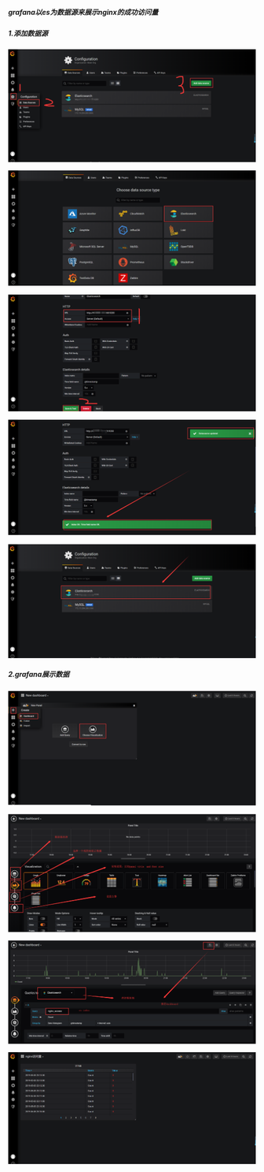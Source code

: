 ##### grafana以es为数据源来展示nginx的成功访问量

##### 1.添加数据源

![](https://github.com/sunsharing-note/elk/blob/master/config_datasource.png)

![](https://github.com/sunsharing-note/elk/blob/master/select_data_type.png)

![](https://github.com/sunsharing-note/elk/blob/master/config_test.png)

![](https://github.com/sunsharing-note/elk/blob/master/success.png)

![](https://github.com/sunsharing-note/elk/blob/master/confirm.png)

##### 2.grafana展示数据

![](https://github.com/sunsharing-note/elk/blob/master/config_dashboard.png)

![](https://github.com/sunsharing-note/elk/blob/master/detail_config.png)

![](https://github.com/sunsharing-note/elk/blob/master/select_es_index.png)

![](https://github.com/sunsharing-note/elk/blob/master/result.png)
